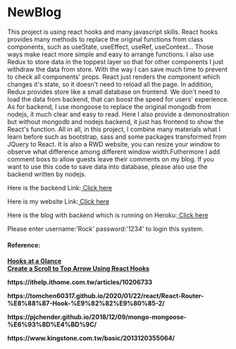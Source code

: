 # NewBlog

This project is using react hooks and many javascript skills. React hooks provides many methods to replace the original functions from class components, such as useState, useEffect, useRef, useContext... Those ways make react more simple and easy to arrange functions. I also use Redux to store data in the toppest layer so that for other components I just withdraw the data from store. With the way I can save much time to prevent to check all components' props. React just renders the component which changes it's state, so it doesn't need to reload all the page. In addition, Redux provides store like a small database on frontend. We don't need to load the data from backend, that can boost the speed for users' experience. As for backend, I use mongoose to replace the original mongodb from nodejs, it much clear and easy to read. Here I also provide a demonostration but without mongodb and nodejs backend, it just has frontend to show the React's function. All in all, in this project, I combine many materials what I learn before such as bootstrap, sass and some packages transformed from JQuery to React. It is also a RWD website, you can resize your window to observe what difference among different window width.Futhermore I add comment boxs to allow guests leave their comments on my blog. If you want to use this code to save data into database, please also use the backend written by nodejs. 
<p>Here is the backend Link:<a href="https://github.com/xiu43317/blogserver"> Click here</a></p>
<p>Here is my website Link:<a href="https://rockchang.000webhostapp.com/testweb/#/"> Click here</a></p>
<p>Here is the blog with backend which is running on Heroku:<a href="https://rockchang.000webhostapp.com/newblog/#/"> Click here</a></p>
<p>Please enter username:'Rock'  password:'1234' to login this system.</p>
<h4>Reference:<h4/>
<a href="https://reactjs.org/docs/hooks-overview.html">Hooks at a Glance</a><br>
<a href="https://medium.com/better-programming/create-a-scroll-to-top-arrow-using-react-hooks-18586890fedc">
  Create a Scroll to Top Arrow Using React Hooks</a><br>
<p>https://ithelp.ithome.com.tw/articles/10206733</p>
<p>https://tomchen60317.github.io/2020/01/22/react/React-Router-%E8%88%87-Hook-%E9%82%82%E9%80%85-2/<p/>
<p>https://pjchender.github.io/2018/12/09/mongo-mongoose-%E6%93%8D%E4%BD%9C/</p>
<p>https://www.kingstone.com.tw/basic/2013120355064/<p/>
